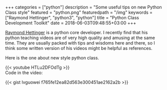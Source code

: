 +++
categories = ["python"]
description = "Some useful tips on new Python Class style"
featured = "python.png"
featuredpath = "/img"
keywords = ["Raymond Hettinger", "python3", "python"]
title = "Python Class Development Toolkit"
date = 2018-06-03T09:48:55+03:00
+++


[Raymond Hettinger](https://twitter.com/raymondh) is a python core developer. I recently find that his python teaching videos are of very high quality and amusing at the same time. They are usually packed with tips and wisdoms here and there, so I think some written version of his videos might be helpful as references.

Here is the one about new style python class.

{{< youtube HTLu2DFOdTg >}}
<br />
Code in the video:

{{< gist lvguowei f765fe12ea82d563e300451ae2162a2b >}}
